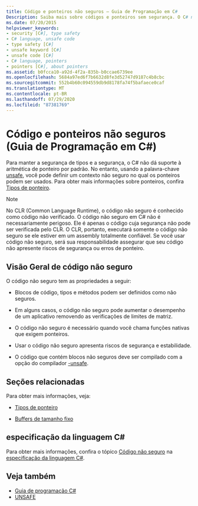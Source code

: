 ```yaml
---
title: Código e ponteiros não seguros – Guia de Programação em C#
Description: Saiba mais sobre códigos e ponteiros sem segurança. O C# não dá suporte a ponteiros, mas você pode definir um contexto não seguro no qual os ponteiros podem ser usados com uma palavra-chave ' unsafe '.
ms.date: 07/20/2015
helpviewer_keywords:
- security [C#], type safety
- C# language, unsafe code
- type safety [C#]
- unsafe keyword [C#]
- unsafe code [C#]
- C# language, pointers
- pointers [C#], about pointers
ms.assetid: b0fcca10-a92d-4f2a-835b-b0ccae6739ee
ms.openlocfilehash: 5684a97ed6f7b6632d8fe3d52747d9187c4b8cbc
ms.sourcegitcommit: 552b4b60c094559db9d8178fa74f5bafaece0caf
ms.translationtype: MT
ms.contentlocale: pt-BR
ms.lasthandoff: 07/29/2020
ms.locfileid: "87381769"
---
```

# <a name="unsafe-code-and-pointers-c-programming-guide"></a>Código e ponteiros não seguros (Guia de Programação em C#)

Para manter a segurança de tipos e a segurança, o C# não dá suporte à aritmética de ponteiro por padrão. No entanto, usando a palavra-chave [unsafe](../../language-reference/keywords/unsafe.md), você pode definir um contexto não seguro no qual os ponteiros podem ser usados. Para obter mais informações sobre ponteiros, confira [Tipos de ponteiro](pointer-types.md).  
  
> [!NOTE]
> No CLR (Common Language Runtime), o código não seguro é conhecido como código não verificado. O código não seguro em C# não é necessariamente perigoso. Ele é apenas o código cuja segurança não pode ser verificada pelo CLR. O CLR, portanto, executará somente o código não seguro se ele estiver em um assembly totalmente confiável. Se você usar código não seguro, será sua responsabilidade assegurar que seu código não apresente riscos de segurança ou erros de ponteiro.  
  
## <a name="unsafe-code-overview"></a>Visão Geral de código não seguro

O código não seguro tem as propriedades a seguir:

- Blocos de código, tipos e métodos podem ser definidos como não seguros.

- Em alguns casos, o código não seguro pode aumentar o desempenho de um aplicativo removendo as verificações de limites de matriz.

- O código não seguro é necessário quando você chama funções nativas que exigem ponteiros.

- Usar o código não seguro apresenta riscos de segurança e estabilidade.

- O código que contém blocos não seguros deve ser compilado com a opção do compilador [-unsafe](../../language-reference/compiler-options/unsafe-compiler-option.md).
  
## <a name="related-sections"></a>Seções relacionadas

Para obter mais informações, veja:

- [Tipos de ponteiro](pointer-types.md)

- [Buffers de tamanho fixo](fixed-size-buffers.md)

## <a name="c-language-specification"></a>especificação da linguagem C#

Para obter mais informações, confira o tópico [Código não seguro](~/_csharplang/spec/unsafe-code.md) na [especificação da linguagem C#](~/_csharplang/spec/introduction.md).
  
## <a name="see-also"></a>Veja também

- [Guia de programação C#](../index.md)
- [UNSAFE](../../language-reference/keywords/unsafe.md)
